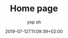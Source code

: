 ---
title: "Home page"
subtitle: "yop oh"
date: 2019-07-12T11:09:39+02:00
resources:
- src: '*.jpg'
  name: recompense-:counter
- src: 'logo_pepite.jpg'
  title: Prix pépite
  params:
    url: https://www.pepite-france.fr/c-prix-pepite
- src: 'logo_pepite2.jpg'
  title: Autre récompense
  params:
    url: https://www.pepite-france.fr/c-prix-pepite
---
